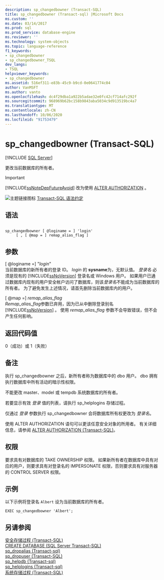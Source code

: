 ```yaml
---
description: sp_changedbowner (Transact-SQL)
title: sp_changedbowner (Transact-sql) |Microsoft Docs
ms.custom: ''
ms.date: 03/14/2017
ms.prod: sql
ms.prod_service: database-engine
ms.reviewer: ''
ms.technology: system-objects
ms.topic: language-reference
f1_keywords:
- sp_changedbowner
- sp_changedbowner_TSQL
dev_langs:
- TSQL
helpviewer_keywords:
- sp_changedbowner
ms.assetid: 516ef311-e83b-45c9-b9cd-0e0641774c04
author: VanMSFT
ms.author: vanto
ms.openlocfilehash: dc4f29dba1a922b5adae32e0fc42cf714afc292f
ms.sourcegitcommit: 968969b62bc158b9843aba5034c9d913519bc4a7
ms.translationtype: MT
ms.contentlocale: zh-CN
ms.lasthandoff: 10/06/2020
ms.locfileid: "91753479"
---
```

# <a name="sp_changedbowner-transact-sql"></a>sp_changedbowner (Transact-SQL)
[!INCLUDE [SQL Server](../../includes/applies-to-version/sqlserver.md)]

  更改当前数据库的所有者。  
  
> [!IMPORTANT]  
>  [!INCLUDE[ssNoteDepFutureAvoid](../../includes/ssnotedepfutureavoid-md.md)] 改为使用 [ALTER AUTHORIZATION](../../t-sql/statements/alter-authorization-transact-sql.md) 。  
  
 ![主题链接图标](../../database-engine/configure-windows/media/topic-link.gif "“主题链接”图标") [Transact-SQL 语法约定](../../t-sql/language-elements/transact-sql-syntax-conventions-transact-sql.md)  
  
## <a name="syntax"></a>语法  
  
```  
  
sp_changedbowner [ @loginame = ] 'login'  
     [ , [ @map = ] remap_alias_flag ]  
```  
  
## <a name="arguments"></a>参数  
 [ @loginame =] "*login*"  
 当前数据库的新所有者的登录 ID。 *login* 的 **sysname**为，无默认值。 *登录名* 必须是现有的 [!INCLUDE[ssNoVersion](../../includes/ssnoversion-md.md)] 登录名或 Windows 用户。 如果用户已通过数据库内现有的用户安全帐户访问了数据库，则该*登录名*不能成为当前数据库的所有者。 为了避免发生上述情况，请首先删除当前数据库内的用户。  
  
 [ @map =] *remap_alias_flag*  
 *Remap_alias_flag*参数已弃用，因为已从中删除登录别名 [!INCLUDE[ssNoVersion](../../includes/ssnoversion-md.md)] 。 使用 *remap_alias_flag* 参数不会导致错误，但不会产生任何影响。  
  
## <a name="return-code-values"></a>返回代码值  
 0（成功）或 1（失败）  
  
## <a name="remarks"></a>备注  
 执行 sp_changedbowner 之后，新所有者称为数据库中的 dbo 用户。 dbo 拥有执行数据库中所有活动的暗示性权限。  
  
 不能更改 master、model 或 tempdb 系统数据库的所有者。  
  
 若要显示有效 *登录* 值的列表，请执行 sp_helplogins 存储过程。  
  
 仅通过 *登录* 参数执行 sp_changedbowner 会将数据库所有权更改为 *登录名*。  
  
 使用 ALTER AUTHORIZATION 语句可以更该任意安全对象的所用者。 有关详细信息，请参阅 [ALTER AUTHORIZATION (Transact-SQL)](../../t-sql/statements/alter-authorization-transact-sql.md)。  
  
## <a name="permissions"></a>权限  
 要求具有对数据库的 TAKE OWNERSHIP 权限。 如果新所有者在数据库中具有对应的用户，则要求具有对登录名的 IMPERSONATE 权限，否则要求具有对服务器的 CONTROL SERVER 权限。  
  
## <a name="examples"></a>示例  
 以下示例将登录名 `Albert` 设为当前数据库的所有者。  
  
```  
EXEC sp_changedbowner 'Albert';  
```  
  
## <a name="see-also"></a>另请参阅  
 [安全存储过程 (Transact-SQL)](../../relational-databases/system-stored-procedures/security-stored-procedures-transact-sql.md)   
 [CREATE DATABASE (SQL Server Transact-SQL)](../../t-sql/statements/create-database-transact-sql.md)   
 [sp_dropalias &#40;Transact-sql&#41;](./system-stored-procedures-transact-sql.md)   
 [sp_dropuser (Transact-SQL)](../../relational-databases/system-stored-procedures/sp-dropuser-transact-sql.md)   
 [sp_helpdb &#40;Transact-sql&#41;](../../relational-databases/system-stored-procedures/sp-helpdb-transact-sql.md)   
 [sp_helplogins &#40;Transact-sql&#41;](../../relational-databases/system-stored-procedures/sp-helplogins-transact-sql.md)   
 [系统存储过程 (Transact-SQL)](../../relational-databases/system-stored-procedures/system-stored-procedures-transact-sql.md)  
  

